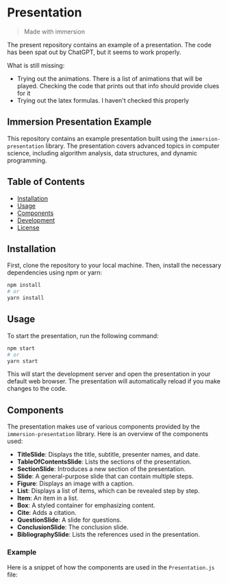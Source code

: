 # Presentation

> Made with immersion

The present repository contains an example of a presentation. The code has been spat out by ChatGPT, but it seems to work properly.

What is still missing:
 - Trying out the animations. There is a list of animations that will be played. Checking the code that prints out that info should provide clues for it
 - Trying out the latex formulas. I haven't checked this properly

## Immersion Presentation Example

This repository contains an example presentation built using the `immersion-presentation` library. The presentation covers advanced topics in computer science, including algorithm analysis, data structures, and dynamic programming.

## Table of Contents

- [Installation](#installation)
- [Usage](#usage)
- [Components](#components)
- [Development](#development)
- [License](#license)

## Installation

First, clone the repository to your local machine. Then, install the necessary dependencies using npm or yarn:

```bash
npm install
# or
yarn install
```

## Usage

To start the presentation, run the following command:

```bash
npm start
# or
yarn start
```

This will start the development server and open the presentation in your default web browser. The presentation will automatically reload if you make changes to the code.

## Components

The presentation makes use of various components provided by the `immersion-presentation` library. Here is an overview of the components used:

- **TitleSlide**: Displays the title, subtitle, presenter names, and date.
- **TableOfContentsSlide**: Lists the sections of the presentation.
- **SectionSlide**: Introduces a new section of the presentation.
- **Slide**: A general-purpose slide that can contain multiple steps.
- **Figure**: Displays an image with a caption.
- **List**: Displays a list of items, which can be revealed step by step.
- **Item**: An item in a list.
- **Box**: A styled container for emphasizing content.
- **Cite**: Adds a citation.
- **QuestionSlide**: A slide for questions.
- **ConclusionSlide**: The conclusion slide.
- **BibliographySlide**: Lists the references used in the presentation.

### Example

Here is a snippet of how the components are used in the `Presentation.js` file:
